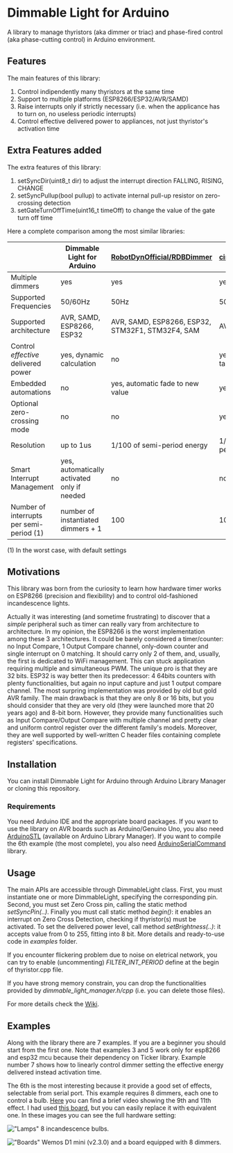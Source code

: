 # Dimmable Light for Arduino
A library to manage thyristors (aka dimmer or triac) and phase-fired control (aka phase-cutting control) in Arduino environment. 

## Features
The main features of this library:

1. Control indipendently many thyristors at the same time
2. Support to multiple platforms (ESP8266/ESP32/AVR/SAMD)
3. Raise interrupts only if strictly necessary (i.e. when the applicance has to turn on, no useless periodic interrupts)
4. Control effective delivered power to appliances, not just thyristor's activation time

## Extra Features added
The extra features of this library:
1. setSyncDir(uint8_t dir) to adjust the interrupt direction FALLING, RISING, CHANGE
2. setSyncPullup(bool pullup) to activate internal pull-up resistor on zero-crossing detection
3. setGateTurnOffTime(uint16_t timeOff) to change the value of the gate turn off time


Here a complete comparison among the most similar libraries:

|                                   	| Dimmable Light for Arduino                           	| [RobotDynOfficial/RDBDimmer](https://github.com/RobotDynOfficial/RBDDimmer)                                           	| [circuitar/Dimmer](https://github.com/circuitar/Dimmer)                         	|
|-----------------------------------	|---------------------------------------------	|-----------------------------------------------------	|----------------------------------	|
| Multiple dimmers                  	| yes                                         	| yes                                                 	| yes                              	|
| Supported Frequencies                   	| 50/60Hz                                	| 50Hz                                           	| 50/60Hz                        	|
| Supported architecture            	| AVR, SAMD, ESP8266, ESP32                   	| AVR, SAMD, ESP8266, ESP32, STM32F1, STM32F4, SAM 	| AVR                              	|
| Control *effective* delivered power 	| yes, dynamic calculation                    	| no                                                  	| yes, static lookup table 	|
| Embedded automations          	| no                                          	| yes, automatic fade to new value                   	| yes, swipe effect                	|
| Optional zero-crossing mode | no                                          	| no                                                  	| yes                              	|
| Resolution                        	| up to 1us                                   	| 1/100 of semi-period energy                           	| 1/100 of semi-period length            	|
| Smart Interrupt Management        	| yes, automatically activated only if needed 	| no                                                  	| no                               	|
| Number of interrupts per semi-period (1)        	| number of instantiated dimmers + 1 	| 100                                                  	| 100                               	|

(1) In the worst case, with default settings 

## Motivations
This library was born from the curiosity to learn how hardware timer works on ESP8266 (precision and flexibility) and to control old-fashioned incandescence lights.

Actually it was interesting (and sometime frustrating) to discover that a *simple* peripheral such as timer can really vary from architecture to architecture. In my opinion, the ESP8266 is the worst implementation among these 3 architectures. It could be barely considered a timer/counter: no Input Compare, 1 Output Compare channel, only-down counter and single interrupt on 0 matching. It should carry only 2 of them, and, usually, the first is dedicated to WiFi management. This can stuck application requiring multiple and simultaneous PWM. The unique pro is that they are 32 bits. ESP32 is way better then its predecessor: 4 64bits counters with plenty functionalities, but again no input capture and just 1 output compare channel. The most surpring implementation was provided by old but gold AVR family. The main drawback is that they are only 8 or 16 bits, but you should consider that they are very old (they were launched more that 20 years ago) and 8-bit born. However, they provide many functionalities such as Input Compare/Output Compare with multiple channel and pretty clear and uniform control register over the different family's models. Moreover, they are well supported by well-written C header files containing complete registers' specifications.

## Installation
You can install Dimmable Light for Arduino through Arduino Library Manager or cloning this repository.

### Requirements
You need Arduino IDE and the appropriate board packages. If you want to use the library on AVR boards such as Arduino/Genuino Uno, you also need [ArduinoSTL](https://github.com/mike-matera/ArduinoSTL) (available on Arduino Library Manager). If you want to compile the 6th example (the most complete), you also need [ArduinoSerialCommand](https://github.com/kroimon/Arduino-SerialCommand) library.

## Usage
The main APIs are accessible through DimmableLight class. First, you must instantiate one or more DimmableLight, specifying the corresponding pin. Second, you must set Zero Cross pin, calling the static method *setSyncPin(..)*. Finally you must call static method *begin()*: it enables an interrupt on Zero Cross Detection, checking if thyristor(s) must be activated. To set the delivered power level, call method *setBrightness(..)*: it accepts value from 0 to 255, fitting into 8 bit. More details and ready-to-use code in *examples* folder.

If you encounter flickering problem due to noise on eletrical network, you can try to enable (uncommenting) *FILTER_INT_PERIOD* define at the begin of thyristor.cpp file.

If you have strong memory constrain, you can drop the functionalities provided by *dimmable_light_manager.h/cpp* (i.e. you can delete those files).

For more details check the [Wiki](https://github.com/fabiuz7/Dimmable-Light-Arduino/wiki).

## Examples
Along with the library there are 7 examples. If you are a beginner you should start from the first one. Note that examples 3 and 5 work only for esp8266 and esp32 mcu because their dependency on Ticker library. Example number 7 shows how to linearly control dimmer setting the effective energy delivered instead activation time.

The 6th is the most interesting because it provide a good set of effects, selectable from serial port. This example requires 8 dimmers, each one to control a bulb. [Here](https://youtu.be/DRJcCIZw_Mw) you can find a brief video showing the 9th and 11th effect. I had used [this board](https://www.ebay.it/itm/8CH-AC-LED-BULB-DIMMER-SSR-RELAY-110V-220V-SMART-HOME-ARDUINO-RASPBERRY/122631760038), but you can easily replace it with equivalent one.
In these images you can see the full hardware setting:

!["Lamps"](https://i.ibb.co/zVBRB9k/IMG-4045.jpg "Lamps")
8 incandescence bulbs.

!["Boards"](https://i.ibb.co/YN2Fktn/IMG-4041.jpg "Boards")
Wemos D1 mini (v2.3.0) and a board equipped with 8 dimmers.
